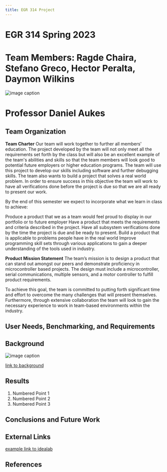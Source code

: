 ```yaml
---
title: EGR 314 Project
---
```


# EGR 314 Spring 2023

# Team Members: Ragde Chaira, Stefano Greco, Hector Peralta, Daymon Wilkins

![image caption](https://upload.wikimedia.org/wikipedia/en/d/d0/Ira_A._Fulton_Schools_of_Engineering_at_Arizona_State_University_logo.png)
# Professor Daniel Aukes
## Team Organization

**Team Charter**
Our team will work together to further all members' education. The project developed by the team will not only meet all the requirements set forth by the class but will also be an excellent example of the team's abilities and skills so that the team members will look good to potential future employers or higher education programs. The team will use this project to develop our skills including software and further debugging skills. The team also wants to build a project that solves a real world problem. In order to ensure success in this objective the team will work to have all verifications done before the project is due so that we are all ready to present our work.  

By the end of this semester we expect to incorporate what we learn in class to achieve: 

Produce a product that we as a team would feel proud to display in our portfolio or to future employer 
Have a product that meets the requirements and criteria described in the project.
Have all subsystem verifications done by the time the project is due and be ready to present.
Build a product that is applicable to problems people have in the real world 
Improve programming skill sets through various applications to gain a deeper understanding of the tools used in industry. 

**Product Mission Statement**
The team’s mission is to design a product that can stand out amongst our peers and demonstrate proficiency in microcontroller based projects. The design must include a microcontroller, serial communications, multiple sensors, and a motor controller to fulfill product requirements. 

To achieve this goal, the team is committed to putting forth significant time and effort to overcome the many challenges that will present themselves. Furthermore, through extensive collaboration the team will look to gain the necessary experience to work in team-based environments within the industry.  


## User Needs, Benchmarking, and Requirements


## Background

![image caption](https://idealab.asu.edu/assets/images/research/jumper1.png)

[link to background](/background)

## Results

1. Numbered Point 1
1. Numbered Point 2
1. Numbered Point 3

## Conclusions and Future Work

## External Links

[example link to idealab](https://idealab.asu.edu)


## References
